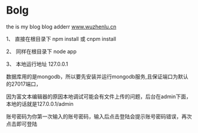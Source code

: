 # Bolg
the is my blog
blog adderr www.wuzhenlu.cn

1、 直接在根目录下 npm install 或 cnpm install 

2、 同样在根目录下 node app

3、 本地运行地址 127.0.0.1

数据库用的是mongodb，所以要先安装并运行mongodb服务,且保证端口为默认的27017端口，

因为富文本编辑器的原因本地调试可能会有文件上传的问题，后台在admin下面，本地的话就是127.0.0.1/admin

账号密码为你第一次输入的账号密码，输入后点击登陆会提示账号密码错误，再次点击即可登陆
